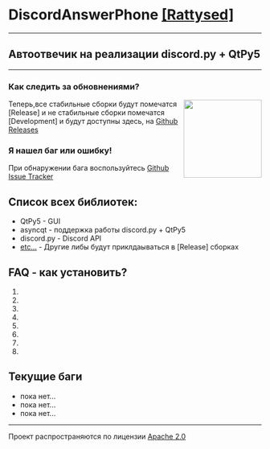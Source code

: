 # DiscordAnswerPhone [[Rattysed]](https://github.com/Rattysed)
___
## Автоотвечик на реализации discord.py + QtPy5
___
### Как следить за обновнениями?
<p><img align=right src="https://user-images.githubusercontent.com/879756/65964779-3a067200-e423-11e9-9928-938b976af2c2.gif" height="155">
    
Теперь,все стабильные сборки будут помечатся [Release] и не стабильные сборки помечатся [Development] и будут доступны здесь, на [Github Releases](https://github.com/Embronian-IT-Industry/DiscordAnswerPhone/releases) 

### Я нашел баг или ошибку! 
При обнаружении бага воспользуйтесь [Github Issue Tracker](https://github.com/Embronian-IT-Industry/DiscordAnswerPhone/issues)

## Список всех библиотек:
 - QtPy5 - GUI 
 - asyncqt - поддержка работы discord.py + QtPy5
 - discord.py - Discord API
 - [etc...](https://Embronian-IT-Industry/DiscordAnswerPhone/releases) - Другие либы будут приклдаываться в [Release] сборках

## FAQ - как установить?
 1.
 2.
 3.
 4.
 5.
 6.
 7.
 8.
 

## Текущие баги
 - пока нет...
 - пока нет...
 - пока нет...
___
Проект распространяются по лицензии [Apache 2.0](https://github.com/Embronian-IT-Industry/DiscordAnswerPhone/blob/master/LICENSE)
</p>

 
